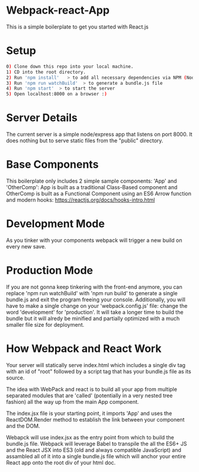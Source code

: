 # Webpack-react-App
This is a simple boilerplate to get you started with React.js

# Setup

```sh
0) Clone down this repo into your local machine.
1) CD into the root directory.
2) Run 'npm install'   > to add all necessary dependencies via NPM (Node Packe Manager).
3) Run 'npm run watchBuild'  > to generate a bundle.js file
4) Run 'npm start'  > to start the server
5) Open localhost:8000 on a browser :)
```

# Server Details
The current server is a simple node/express app that listens on port 8000.
It does nothing but to serve static files from the "public" directory.
  
# Base Components
This boilerplate only includes 2 simple sample components: 'App' and 'OtherComp':
App is built as a traditional Class-Based component and OtherComp is built as a Functional
Component using an ES6 Arrow function and modern hooks:
https://reactjs.org/docs/hooks-intro.html

# Development Mode
As you tinker with your components webpack will trigger a new build on every new save.

# Production Mode
If you are not gonna keep tinkering with the front-end anymore, you can replace 'npm run watchBuild'
with 'npm run build' to generate a single bundle.js and exit the program freeing your console. 
Additionally, you will have to make a single change on your 'webpack.config.js' file: change the word 
'development' for 'production'. It will take a longer time to build the bundle but it will alredy be 
minified and partially optimized with a much smaller file size for deployment.

# How Webpack and React Work
Your server will statically serve index.html which includes a single div tag with an id of "root" followed by 
a script tag that has your bundle.js file as its source.

The idea with WebPack and react is to build all your app from multiple separated modules that are 'called' 
(potentially in a very nested tree fashion) all the way up from the main App component.

The index.jsx file is your starting point, it imports 'App' and uses the ReactDOM.Render method to establish 
the link between your component and the DOM.

Webapck will use index.jsx as the entry point from which to build the bundle.js file. 
Webpack will leverage Babel to transpile the all the ES6+ JS and the React JSX into ES3 (old and always compatible 
JavaScript) and assambled all of it into a single bundle.js file which will anchor your entire React app onto 
the root div of your html doc.